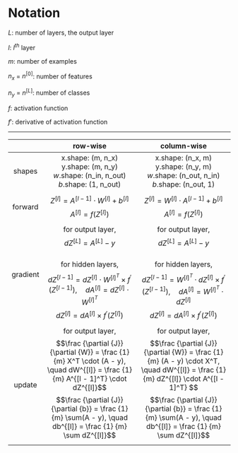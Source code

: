 # Notation
$L$: number of layers, the output layer

$l$: $l^{th}$ layer

$m$: number of examples

$n_x$ = $n^{[0]}$: number of features

$n_y$ = $n^{[L]}$: number of classes

$f$: activation function

$f'$: derivative of activation function

---

|| row-wise | column-wise |   
| :------:| :------: | :------------------------: |
|shapes|x.shape: (m, n_x)<br>y.shape: (m, n_y)<br>$w$.shape: (n_in, n_out)<br>$b$.shape: (1, n_out)|x.shape: (n_x, m)<br>y.shape: (n_y, m)<br>$w$.shape: (n_out, n_in)<br>$b$.shape: (n_out, 1)|
|forward|$$Z^{[l]} = A^{[l - 1]} \cdot  W^{[l]} + b^{[l]}$$ $$A^{[l]} = f(Z^{[l]})$$|$$Z^{[l]} = W^{[l]} \cdot A^{[l - 1]}   + b^{[l]}$$ $$A^{[l]} = f(Z^{[l]})$$|
|gradient|for output layer, <br> $$dZ^{[L]} = A^{[L]} - y$$ <br> for hidden layers, <br> $$dZ^{[l - 1]} = dZ^{[l]} \cdot W^{[l]^T}  \times f^{'}(Z^{[l - 1]}), \quad dA^{[l]} = dZ^{[l]} \cdot W^{[l]^T}$$ $$dZ^{[l]} = dA^{[l]}  \times f^{'}(Z^{[l]})$$ | for output layer, <br> $$dZ^{[L]} = A^{[L]} - y$$ <br> for hidden layers, <br> $$dZ^{[l - 1]} =  W^{[l]^T} \cdot dZ^{[l]}  \times f^{'}(Z^{[l - 1]}), \quad dA^{[l]} = W^{[l]^T} \cdot dZ^{[l]}$$ $$dZ^{[l]} = dA^{[l]}  \times f^{'}(Z^{[l]})$$|
|update|for output layer, $$\frac {\partial {J}} {\partial {W}} = \frac {1} {m}   X^T \cdot (A - y),  \quad dW^{[l]} = \frac {1} {m} A^{[l - 1]^T} \cdot  dZ^{[l]}$$ $$\frac {\partial {J}} {\partial {b}} = \frac {1} {m} \sum(A - y), \quad db^{[l]} = \frac {1} {m} \sum dZ^{[l]}$$| for output layer, $$\frac {\partial {J}} {\partial {W}} = \frac {1} {m} (A - y) \cdot X^T, \quad dW^{[l]} = \frac {1} {m} dZ^{[l]}  \cdot  A^{[l - 1]^T} $$ $$\frac {\partial {J}} {\partial {b}} = \frac {1} {m} \sum(A - y), \quad db^{[l]} = \frac {1} {m} \sum dZ^{[l]}$$|
